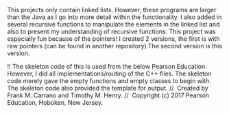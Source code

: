 This projects only contain linked lists. However, these programs are larger than the Java as I go into more detail within the functionality. I also added in several recursive functions to manipulate the elements in the linked list and also to present my understanding of recursive functions.
This project was especially fun because of the pointers! I created 2 versions, the first is with raw pointers (can be found in another repository).The second version is this version.






!! The skeleton code of this is used from the below Pearson Education. However, I did all implementations/routing of the C++ files. The skeleton code merely gave the empty functions and empty classes to begin with. The skeleton code also provided the template for output.
//  Created by Frank M. Carrano and Timothy M. Henry.
//  Copyright (c) 2017 Pearson Education, Hoboken, New Jersey.
